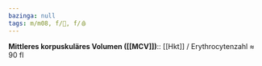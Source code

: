 ```yaml
---
bazinga: null
tags: m/m08, f/🥼, f/🩸
---
```

**Mittleres korpuskuläres Volumen ([[MCV]])**:: [[Hkt]] / Erythrocytenzahl ≈ 90 fl